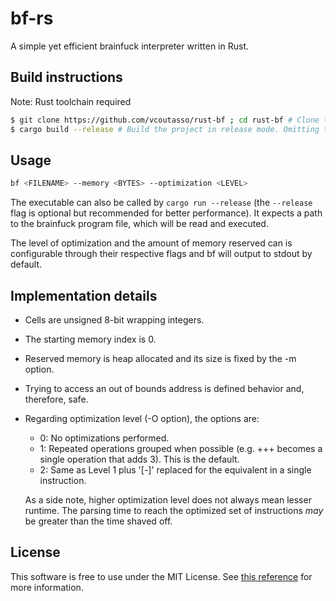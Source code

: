 # bf-rs

A simple yet efficient brainfuck interpreter written in Rust.

## Build instructions

Note: Rust toolchain required

``` sh
$ git clone https://github.com/vcoutasso/rust-bf ; cd rust-bf # Clone the git repository and cd into the directory
$ cargo build --release # Build the project in release mode. Omitting the --release flag will build in debug mode
```

## Usage 

``` sh
bf <FILENAME> --memory <BYTES> --optimization <LEVEL>
```

The executable can also be called by `cargo run --release` (the `--release` flag is optional but recommended for better performance). It expects a path to the brainfuck program file, which will be read and executed.

The level of optimization and the amount of memory reserved can is configurable through their respective flags and bf will output to stdout by default.

## Implementation details

- Cells are unsigned 8-bit wrapping integers.
- The starting memory index is 0.
- Reserved memory is heap allocated and its size is fixed by the -m option.
- Trying to access an out of bounds address is defined behavior and, therefore, safe.
- Regarding optimization level (-O option), the options are:
  * 0: No optimizations performed.
  * 1: Repeated operations grouped when possible (e.g. +++ becomes a single operation that adds 3). This is the default.
  * 2: Same as Level 1 plus '[-]' replaced for the equivalent in a single instruction.
  
  As a side note, higher optimization level does not always mean lesser runtime. The parsing time to reach the optimized set of instructions _may_ be greater than the time shaved off.

## License

This software is free to use under the MIT License. See [this reference](https://choosealicense.com/licenses/mit/) for more information.
